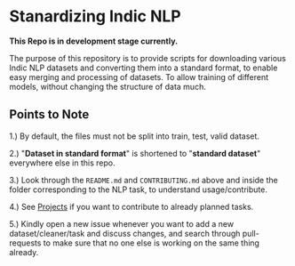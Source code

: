 # Stanardizing Indic NLP

**This Repo is in development stage currently.**

The purpose of this repository is to provide scripts for downloading various Indic NLP datasets and converting them into a standard format, to enable easy merging and processing of datasets. To allow training of different models, without changing the structure of data much.

## Points to Note

1.) By default, the files must not be split into train, test, valid dataset. 

2.) "**Dataset in standard format**" is shortened to "**standard dataset**" everywhere else in this repo.

3.) Look through the ```README.md``` and ```CONTRIBUTING.md``` above and inside the folder corresponding to the NLP task, to understand usage/contribute.

4.) See [Projects](https://github.com/deterministic-algorithms-lab/Std-Indic-NLP/projects) if you want to contribute to already planned tasks. 

5.) Kindly open a new issue whenever you want to add a new dataset/cleaner/task and discuss changes, and search through pull-requests to make sure that no one else is working on the same thing already.
